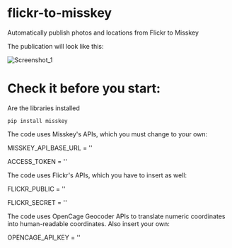# flickr-to-misskey
Automatically publish photos and locations from Flickr to Misskey

The publication will look like this:

![Screenshot_1](https://github.com/user-attachments/assets/3448391a-5679-4ce4-97ac-0f9b85609768)

# Check it before you start:

Are the libraries installed

```
pip install misskey
```


The code uses Misskey's APIs, which you must change to your own:

MISSKEY_API_BASE_URL = ''

ACCESS_TOKEN = ''

The code uses Flickr's APIs, which you have to insert as well:

FLICKR_PUBLIC = ''

FLICKR_SECRET = ''

The code uses OpenCage Geocoder APIs to translate numeric coordinates into human-readable coordinates. Also insert your own:

OPENCAGE_API_KEY = ''
